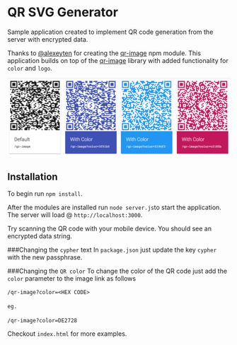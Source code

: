 # QR SVG Generator

Sample application created to implement QR code generation from the server with encrypted data.

Thanks to [@alexeyten](https://github.com/alexeyten) for creating the [qr-image](https://www.npmjs.com/package/qr-image "qr-image") npm module. This application builds on top of the [qr-image](https://www.npmjs.com/package/qr-image "qr-image") library with added functionality for `color` and `logo`.

![alt text][logo]

## Installation
To begin run `npm install`.

After the modules are installed run `node server.js`to start the application. The server will load @ `http://localhost:3000`.

Try scanning the QR code with your mobile device. You should see an encrypted data string.

###Changing the `cypher` text
In `package.json` just update the key `cypher` with the new passphrase.

###Changing the `QR color`
To change the color of the QR code just add the `color` parameter to the image link as follows

```
/qr-image?color=<HEX CODE>

eg.

/qr-image?color=DE2728
```

Checkout `index.html` for more examples.

[logo]: screen-grab.png "Screen Shot"
